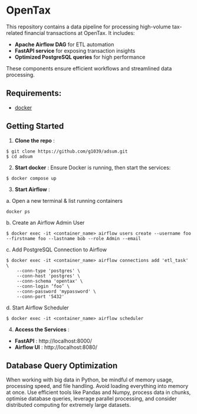 OpenTax
=======

This repository contains a data pipeline for processing high-volume tax-related financial transactions at OpenTax. It includes:

- **Apache Airflow DAG** for ETL automation  
- **FastAPI service** for exposing transaction insights  
- **Optimized PostgreSQL queries** for high performance  

These components ensure efficient workflows and streamlined data processing.


Requirements:
-------------

- [docker](https://docs.docker.com/desktop/>)

Getting Started
---------------

1. **Clone the repo** :

```
$ git clone https://github.com/g1039/adsum.git
$ cd adsum
```

2. **Start docker** : Ensure Docker is running, then start the services:

```
$ docker compose up
```

3. **Start Airflow** :

a. Open a new terminal & list running containers
```
docker ps
```

b. Create an Airflow Admin User
```
$ docker exec -it <container_name> airflow users create --username foo --firstname foo --lastname bob --role Admin --email 
```

c. Add PostgreSQL Connection to Airflow
```
$ docker exec -it <container_name> airflow connections add 'etl_task' \
    --conn-type 'postgres' \
    --conn-host 'postgres' \
    --conn-schema 'opentax' \
    --conn-login ‘foo’ \
    --conn-password 'mypassword' \
    --conn-port '5432'
```

d. Start Airflow Scheduler
```
$ docker exec -it <container_name> airflow scheduler
```

4. **Access the Services** :

- **FastAPI** : http://localhost:8000/ 
- **Airflow UI** : http://localhost:8080/


Database Query Optimization
---------------------------

When working with big data in Python, be mindful of memory usage, processing speed, and file handling. Avoid loading everything into memory at once. Use efficient tools like Pandas and Numpy, process data in chunks, optimise database queries, leverage parallel processing, and consider distributed computing for extremely large datasets.
